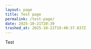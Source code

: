 ```yaml
---
layout: page
title: Test page
permalink: /test-page/
date: 2025-10-21T20:39
trashed_at: 2025-10-21T19:40:37.837Z
---
```


Test